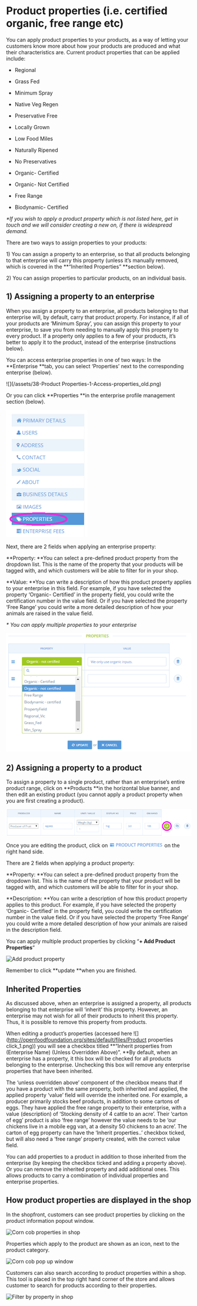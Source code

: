 # Product properties \(i.e. certified organic, free range etc\)

You can apply product properties to your products, as a way of letting your customers know more about how your products are produced and what their characteristics are. Current product properties that can be applied include:

* Regional
* Grass Fed
* Minimum Spray
* Native Veg Regen
* Preservative Free
* Locally Grown
* Low Food Miles

* Naturally Ripened

* No Preservatives

* Organic- Certified

* Organic- Not Certified

* Free Range

* Biodynamic- Certified

_\*If you wish to apply a product property which is not listed here, get in touch and we will consider creating a new on, if there is widespread demand._

There are two ways to assign properties to your products:

1\) You can assign a property to an enterprise, so that all products belonging to that enterprise will carry this property \(unless it’s manually removed, which is covered in the **“Inherited Properties” **section below\).

2\) You can assign properties to particular products, on an individual basis.

## 1\) Assigning a property to an enterprise

When you assign a property to an enterprise, all products belonging to that enterprise will, by default, carry that product property. For instance, if all of your products are ‘Minimum Spray’, you can assign this property to your enterprise, to save you from needing to manually apply this property to every product. If a property only applies to a few of your products, it’s better to apply it to the product, instead of the enterprise \(instructions below\).

You can access enterprise properties in one of two ways: In the **Enterprise **tab, you can select ‘Properties’ next to the corresponding enterprise \(below\).

![](/assets/38-Product Properties-1-Access-properties_old.png)

Or you can click **Properties **in the enterprise profile management section \(below\).

![](/assets/38-ProductProperties-2-access-properties-2_old.png)

Next, there are 2 fields when applying an enterprise property:

**Property: **You can select a pre-defined product property from the dropdown list. This is the name of the property that your products will be tagged with, and which customers will be able to filter for in your shop.

**Value: **You can write a description of how this product property applies to your enterprise in this field. For example, if you have selected the property ‘Organic- Certified’ in the property field, you could write the certification number in the value field. Or if you have selected the property ‘Free Range’ you could write a more detailed description of how your animals are raised in the value field.

_\* You can apply multiple properties to your enterprise_

![](/assets/38-ProductProperties-3-ent-properties_old.png)

## 2\) Assigning a property to a product

To assign a property to a single product, rather than an enterprise’s entire product range, click on **Products **in the horizontal blue banner, and then edit an existing product \(you cannot apply a product property when you are first creating a product\).

![](/assets/38-ProductProperites-4-Property-to-product_old.png)

Once you are editing the product,  click on ![](/assets/38-ProductProperties-5-Pod-Prop-click_new.png) on the right hand side.

There are 2 fields when applying a product property:

**Property: **You can select a pre-defined product property from the dropdown list. This is the name of the property that your product will be tagged with, and which customers will be able to filter for in your shop.

**Description: **You can write a description of how this product property applies to this product. For example, if you have selected the property ‘Organic- Certified’ in the property field, you could write the certification number in the value field. Or if you have selected the property ‘Free Range’ you could write a more detailed description of how your animals are raised in the description field.

You can apply multiple product properties by clicking “**+ Add Product Properties**“

![](https://openfoodnetwork.org/wp-content/uploads/2015/05/add-product-property.png "Add product property")

Remember to click **update **when you are finished.

## Inherited Properties

As discussed above, when an enterprise is assigned a property, all products belonging to that enterprise will ‘inherit’ this property. However, an enterprise may not wish for all of their products to inherit this property. Thus, it is possible to remove this property from products.

When editing a product’s properties \(accessed here ![](http://openfoodfoundation.org/sites/default/files/Product properties click_1.png)\) you will see a checkbox titled **“Inherit properties from \(Enterprise Name\) \(Unless Overridden Above\)”. **By default, when an enterprise has a property, it this box will be checked for all products belonging to the enterprise. Unchecking this box will remove any enterprise properties that have been inherited.

The ‘unless overridden above’ component of the checkbox means that if you have a product with the same property, both inherited and applied, the applied property ‘value’ field will override the inherited one. For example, a producer primarily stocks beef products, in addition to some cartons of eggs. They have applied the free range property to their enterprise, with a value \(description\) of ‘Stocking density of 4 cattle to an acre’. Their ‘carton of egg’ product is also ‘free range’ however the value needs to be ‘our chickens live in a mobile egg van, at a density 50 chickens to an acre’. The carton of egg property can have the ‘Inherit properties..’ checkbox ticked, but will also need a ‘free range’ property created, with the correct value field.

You can add properties to a product in addition to those inherited from the enterprise \(by keeping the checkbox ticked and adding a property above\). Or you can remove the inherited property and add additional ones. This allows products to carry a combination of individual properties and enterprise properties.

## How product properties are displayed in the shop

In the shopfront, customers can see product properties by clicking on the product information popout window.

![](https://openfoodnetwork.org/wp-content/uploads/2015/05/corn-cob-properties.png "Corn cob properties in shop")

Properties which apply to the product are shown as an icon, next to the product category.

![](https://openfoodnetwork.org/wp-content/uploads/2015/05/Corn-cob-pop-out-window.png "Corn cob pop up window")

Customers can also search according to product properties within a shop. This tool is placed in the top right hand corner of the store and allows customer to search for products according to their properties.

![](https://openfoodnetwork.org/wp-content/uploads/2015/05/filter-by-property.png "Filter by property in shop")

